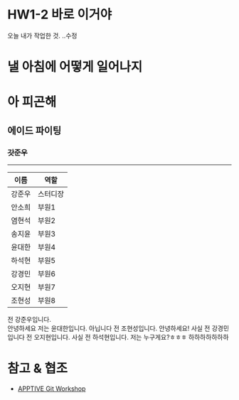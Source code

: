 # HW1-2 바로 이거야


오늘 내가 작업한 것.
..수정

# 낼 아침에 어떻게 일어나지
# 아 피곤해
## 에이드 파이팅
### ~~갓준우~~
--------
|이름|역할|
|------|---|
|강준우|스터디장|
|안소희|부원1|
|염현석|부원2|
|송지윤|부원3|
|윤대한|부원4|
|하석현|부원5|
|강경민|부원6|
|오지현|부원7|
|조현성|부원8|

전 강준우입니다.  
안녕하세요 저는 윤대한입니다.
아닙니다 전 조현성입니다.
안녕하세요!
사실 전 강경민입니다
전 오지현입니다.
사실 전 하석현입니다.
저는 누구게요?ㅎㅎㅎ
하하하하하하하

# 참고 & 협조
- [APPTIVE Git Workshop](https://github.com/ApptiveDev/workshop-git)
